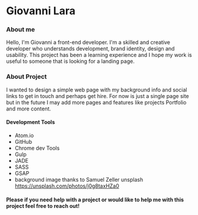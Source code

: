 # Giovanni Lara
### About me
Hello, I'm Giovanni a front-end developer. I'm a skilled and creative developer who understands development, brand identity, design and usability. This project has been a learning experience and I hope my work is useful to someone that is looking for a landing page.

### About Project
I wanted to design a simple web page with my background info and  social links to get in touch and perhaps get hire. For now is just a single page site but in the future I may add more pages and features like projects Portfolio and more content.
#### Development Tools
- Atom.io
- GitHub
- Chrome dev Tools
- Gulp
- JADE
- SASS
- GSAP
- background image thanks to Samuel Zeller unsplash https://unsplash.com/photos/j0g8taxHZa0

#### Please if you need help with a project or would like to help me with this project feel free to reach out!
